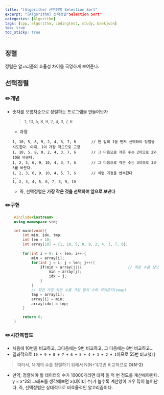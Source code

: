 ```yaml
---
title: "[Algorithm] 선택정렬 Selection Sort"
excerpt: "[Algorithm] 선택정렬"Selection Sort"
categories: [Algorithm]
tags: [cpp, algorithm, codingtest, study, baekjoon]
toc: true
toc_sticky: true
---
```

 
## 정렬

정렬은 알고리즘의 효율성 차이를 극명하게 보여준다.   

## 선택정렬

### ✏️개념

+ 숫자를 오름차순으로 정렬하는 프로그램을 만들어보자  

    > 1, 10, 5, 8, 9, 2, 4, 3, 7, 6

    + 과정   
    ```
    1, 10, 5, 8, 9, 2, 4, 3, 7, 6       // 맨 앞의 1을 먼저 선택하여 정렬을 시도한다. 이때, 1이 가장 작으므로 고정
    1, 10, 5, 8, 9, 2, 4, 3, 7, 6       // 그 다음으로 작은 수는 2이므로 2와 10을 바꾼다.
    1, 2, 5, 6, 9, 10, 4, 3, 7, 6       // 그 다음으로 작은 수는 3이므로 3과 5를 바꾼다.  
    1, 2, 3, 6, 9, 10, 4, 5, 7, 6       // 이런 과정을 반복한다
    ...
    1, 2, 3, 4, 5, 6, 7, 8, 9, 10

    ```

    + 즉, 선택정렬은 **가장 작은 것을 선택하여 앞으로 보낸다**

### ✏️구현

```cpp
    #include<iostream>
    using namespace std;

    int main(void){
        int min, idx, tmp;
        int len = 10;
        int array[10] = {1, 10, 5, 8, 9, 2, 4, 3, 7, 6};
        
        for(int i = 0; i < len; i++){
            min = array[i];
            for(int j = i; j < len; j++){
                if(min > array[j]){                     // 작은 수를 찾으면 그 값과 인덱스를 저장해준다
                    min = array[j];
                    idx = j;
                }
            }
            // 찾은 가장 작은 수를 가장 앞의 수와 바꿔준다(swap)
            tmp = array[i];
            array[i] = min;
            array[idx] = tmp; 
        }

        return 0;
    }
```

### ✏️시간복잡도

+ 처음에 10번을 비교하고, 그다음에는 9번 비교하고, 그 다음에는 8번 비교하고...
+ 결과적으로 `10 + 9 + 8 + 7 + 6 + 5 + 4 + 3 + 2 + 1`이므로 55번 비교했다  

> 따라서, N 개의 수를 정렬하기 위해서 N(N+1)/2번 비교하므로 **O(N^2)**

+ 만약, 정렬해야 할 데이터의 수가 10000개라면 대략 일 억 번 정도를 계산해야한다.  
    y = x^2의 그래프를 생각해보면 x(데이터 수)가 늘수록 계산양이 매우 많이 늘어난다.
    즉, 선택정렬은 상대적으로 비효율적인 알고리즘이다.  